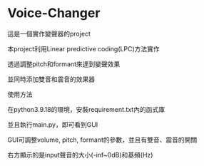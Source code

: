 # Voice-Changer

這是一個實作變聲器的project

本project利用Linear predictive coding(LPC)方法實作

透過調整pitch和formant來達到變聲效果

並同時添加雙音和震音的效果器



使用方法

在python3.9.18的環境，安裝requirement.txt內的函式庫

並且執行main.py，即可看到GUI

GUI可調整volume, pitch, formant的參數，並且有雙音、震音的開關

右方顯示的是input聲音的大小(-inf~0dB)和基頻(Hz)
